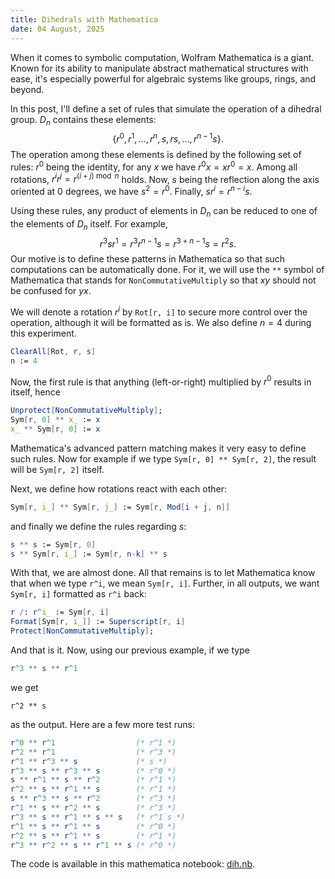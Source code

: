 ```yaml
---
title: Dihedrals with Mathematica
date: 04 August, 2025
---
```


When it comes to symbolic computation, Wolfram Mathematica is a giant. Known for its ability to manipulate abstract mathematical structures with ease, it's especially powerful for algebraic systems like groups, rings, and beyond.

In this post, I'll define a set of rules that simulate the operation of a dihedral group. $D_n$ contains these elements:
$$\{r^0,r^1,\ldots,r^n,s,rs,\ldots,r^{n-1}s\}.$$
The operation among these elements is defined by the following set of rules: $r^0$ being the identity, for any $x$ we have $r^0x = xr^0=x$. Among all rotations, $r^ir^j = r^{(i+j)\bmod n}$ holds. Now, $s$ being the reflection along the axis oriented at 0 degrees, we have $s^2=r^0$. Finally, $sr^i=r^{n-i}s$.

Using these rules, any product of elements in $D_n$ can be reduced to one of the elements of $D_n$ itself. For example,
$$r^3sr^1=r^3r^{n-1}s=r^{3+n-1}s=r^2s.$$
Our motive is to define these patterns in Mathematica so that such computations can be automatically done. For it, we will use the `**` symbol of Mathematica that stands for `NonCommutativeMultiply` so that $xy$ should not be confused for $yx$.

We will denote a rotation $r^i$ by `Rot[r, i]` to secure more control over the operation, although it will be formatted as is. We also define $n=4$ during this experiment.

```mathematica
ClearAll[Rot, r, s]
n := 4
```

Now, the first rule is that anything (left-or-right) multiplied by $r^0$ results in itself, hence

```mathematica
Unprotect[NonCommutativeMultiply];
Sym[r, 0] ** x_ := x
x_ ** Sym[r, 0] := x
```

Mathematica's advanced pattern matching makes it very easy to define such rules. Now for example if we type `Sym[r, 0] ** Sym[r, 2]`, the result will be `Sym[r, 2]` itself.

Next, we define how rotations react with each other:

```mathematica
Sym[r, i_] ** Sym[r, j_] := Sym[r, Mod[i + j, n]]
```

and finally we define the rules regarding $s$:

```mathematica
s ** s := Sym[r, 0]
s ** Sym[r, i_] := Sym[r, n-k] ** s
```

With that, we are almost done. All that remains is to let Mathematica know that when we type `r^i`, we mean `Sym[r, i]`. Further, in all outputs, we want `Sym[r, i]` formatted as `r^i` back:

```mathematica
r /: r^i_ := Sym[r, i]
Format[Sym[r, i_]] := Superscript[r, i]
Protect[NonCommutativeMultiply];
```

And that is it. Now, using our previous example, if we type

```mathematica
r^3 ** s ** r^1
```

we get

```
r^2 ** s
```

as the output. Here are a few more test runs:

```mathematica
r^0 ** r^1					(* r^1 *) 
r^2 ** r^1					(* r^3 *)
r^1 ** r^3 ** s				(* s *)
r^3 ** s ** r^3 ** s		(* r^0 *)
s ** r^1 ** s ** r^2		(* r^1 *)
r^2 ** s ** r^1 ** s		(* r^1 *)
s ** r^3 ** s ** r^2		(* r^3 *)
r^1 ** s ** r^2 ** s		(* r^3 *)
r^3 ** s ** r^1 ** s ** s	(* r^1 s *)
r^1 ** s ** r^1 ** s		(* r^0 *)
r^2 ** s ** r^1 ** s		(* r^1 *)
r^3 ** r^2 ** s ** r^1 ** s	(* r^0 *)
```

The code is available in this mathematica notebook: [dih.nb](../../resources/mm/dih.nb).